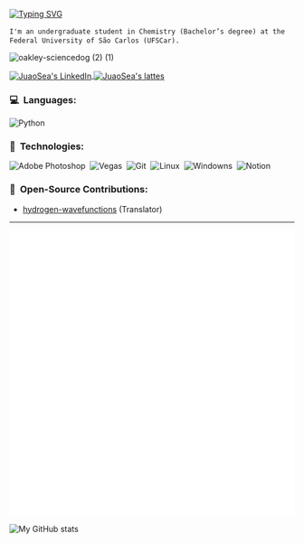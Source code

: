 [![Typing SVG](https://readme-typing-svg.demolab.com/?lines=Welcome+to+my+GitHub!&color=%fffffE%27&durаtion=4000)](https://git.io/typing-svg)

```text
I'm an undergraduate student in Chemistry (Bachelor’s degree) at the Federal University of São Carlos (UFSCar).
```
![oakley-sciencedog (2) (1)](https://github.com/user-attachments/assets/51c82702-538c-4b5f-84c9-9130b01c5d03)

<a href="https://www.linkedin.com/in/joão-vitor-7314b8265/">
  <img align="center" alt="JuaoSea's LinkedIn" width="70px" height="30px" src="https://img.shields.io/badge/Linkedin-0A66C2?style=for-the-badge&logo=Linkedin&logoColor=white" />
</a>
<a href="http://lattes.cnpq.br/9620416271054443/">
  <img align="center" alt="JuaoSea's lattes" width="70px" height="30px" src="https://www.foar.unesp.br/Home/Biblioteca/identificadoresdepesquisadores/lattes.png" />
</a>

### 💻 &nbsp;Languages:

![Python](https://img.shields.io/badge/-Python-05122A?style=flat&logo=python)&nbsp;

### 🧬 &nbsp;Technologies:

![Adobe Photoshop](https://img.shields.io/badge/-AdobePhotoshop-31A8FF?style=flat&logo=adobephotoshop&logoColor=white)&nbsp;
![Vegas](https://img.shields.io/badge/-VEGAS-1A1A1A?style=flat&logo=vegas&logoColor=white)&nbsp;
![Git](https://img.shields.io/badge/-Git-05122A?style=flat&logo=git)&nbsp;
![Linux](https://img.shields.io/badge/-Linux-05122A?style=flat&logo=linux)&nbsp;
![Windowns](https://img.shields.io/badge/-Windows-0078D4?style=flat&logo=windows&logoColor=white)&nbsp;
![Notion](https://img.shields.io/badge/-Notion-000000?style=flat&logo=notion&logoColor=white)&nbsp;



### 🤝 &nbsp;Open-Source Contributions:
+ [hydrogen-wavefunctions](https://github.com/ssebastianmag/hydrogen-wavefunctions)&nbsp;(Translator)

---

![GitHub Metrics](./github-metrics.svg)

![My GitHub stats](https://github-readme-stats.vercel.app/api?username=juaosea&theme=dark&show_icons=true)

